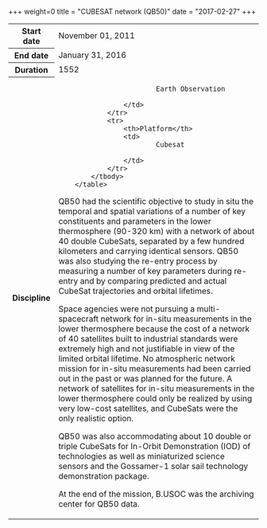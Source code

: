 +++
weight=0
title = "CUBESAT network (QB50)"
date = "2017-02-27"
+++


<table class="table table-striped table-bordered">
            <tbody>
                <tr>
                    <th>Start date</th>
                    <td>November 01, 2011</td>
                </tr>
                <tr>
                    <th>End date</th>
                    <td>January 31, 2016</td>
                </tr>
                <tr>
                    <th>Duration</th>
                    <td>1552</td>
                </tr>
                <tr>
                    <th>Discipline</th>
                    <td>

                            Earth Observation

                    </td>
                </tr>
                <tr>
                    <th>Platform</th>
                    <td>
                            Cubesat

                    </td>
                </tr>
            </tbody>
        </table>

QB50 had the scientific objective to study in situ the temporal and spatial variations of a number of key constituents and parameters in the lower thermosphere (90-320 km) with a network of about 40 double CubeSats, separated by a few hundred kilometers and carrying identical sensors. QB50 was also studying the re-entry process by measuring a number of key parameters during re-entry and by comparing predicted and actual CubeSat trajectories and orbital lifetimes.

Space agencies were  not pursuing a multi-spacecraft network for in-situ measurements in the lower thermosphere because the cost of a network of 40 satellites built to industrial standards were extremely high and not justifiable in view of the limited orbital lifetime. No atmospheric network mission for in-situ measurements had been carried out in the past or was planned for the future. A network of satellites for in-situ measurements in the lower thermosphere could only be realized by using very low-cost satellites, and CubeSats were the only realistic option.

QB50 was also accommodating about 10 double or triple CubeSats for In-Orbit Demonstration (IOD) of technologies as well as miniaturized science sensors and the Gossamer-1 solar sail technology demonstration package.

At the end of the mission, B.USOC was the archiving center for QB50 data.
